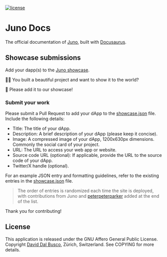 [![license][agpl-license]][agpl-license-url]

[agpl-license]: https://img.shields.io/badge/License-AGPL%20v3-blue.svg
[agpl-license-url]: https://github.com/junobuild/docs/blob/main/GNU-AGPL-3.0

# Juno Docs

The official documentation of [Juno], built with [Docusaurus](https://docusaurus.io/).

## Showcase submissions

Add your dapp(s) to the [Juno showcase](https://juno.build/showcase).

🧑‍🎨 You built a beautiful project and want to show it to the world?

🙏 Please add it to our showcase!

### Submit your work

Please submit a Pull Request to add your dApp to the [showcase.json](showcase.json) file. Include the following details:

- Title: The title of your dApp.
- Description: A brief description of your dApp (please keep it concise).
- Image: A compressed image of your dApp, 1200x630px dimensions. Commonly the social card of your project.
- URL: The URL to access your web app or website.
- Source code URL (optional): If applicable, provide the URL to the source code of your dApp.
- Twitter/X handle (optional).

For an example JSON entry and formatting guidelines, refer to the existing entries in the [showcase.json](showcase.json) file.

> The order of entries is randomized each time the site is deployed, with contributions from Juno and [peterpeterparker](https://github.com/peterpeterparker/) added at the end of the list.

Thank you for contributing!

## License

This application is released under the GNU Affero General Public License. Copyright [David Dal Busco](mailto:david.dalbusco@outlook.com), Zürich, Switzerland. See COPYING for more details.

[juno]: https://juno.build
